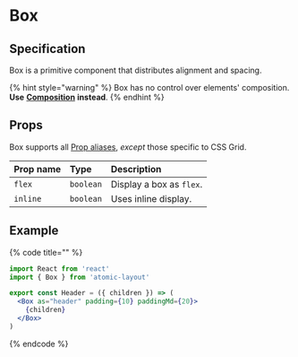 # Box

## Specification

Box is a primitive component that distributes alignment and spacing.

{% hint style="warning" %}
Box has no control over elements' composition. **Use** [**Composition**](composition.md) **instead**.
{% endhint %}

## Props

Box supports all [Prop aliases](../../fundamentals/prop-aliases.md), _except_ those specific to CSS Grid.

| Prop name | Type | Description |
| :--- | :--- | :--- |
| `flex` | `boolean` | Display a box as `flex`. |
| `inline` | `boolean` | Uses inline display. |

## Example

{% code title="" %}
```jsx
import React from 'react'
import { Box } from 'atomic-layout'

export const Header = ({ children }) => (
  <Box as="header" padding={10} paddingMd={20}>
    {children}
  </Box>
)
```
{% endcode %}



